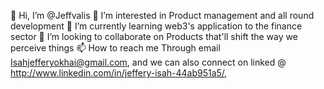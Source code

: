  👋 Hi, I’m @Jeffvalis 
   👀 I’m interested in Product management and all round development 
   🌱 I’m currently learning web3's application to the finance sector
   💞️ I’m looking to collaborate on Products that'll shift the way we perceive things
   📫 How to reach me Through email Isahjefferyokhai@gmail.com, and we can also connect on linked @ http://www.linkedin.com/in/jeffery-isah-44ab951a5/,

<!---
Jeffvalis/Jeffvalis is a ✨ special ✨ repository because its `README.md` (this file) appears on your GitHub profile.
You can click the Preview link to take a look at your changes.
--->

